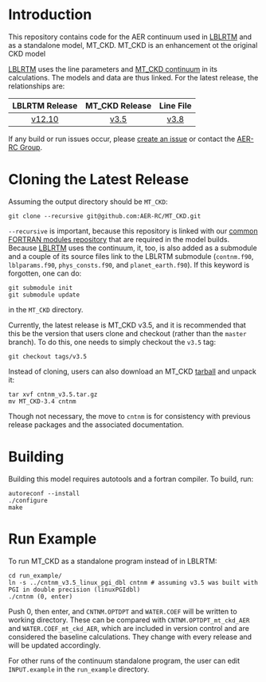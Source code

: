 # Introduction

This repository contains code for the AER continuum used in [LBLRTM](https://github.com/AER-RC/LBLRTM) and as a standalone model, MT_CKD. MT_CKD is an enhancement ot the original CKD model

[LBLRTM](https://github.com/AER-RC/LBLRTM) uses the line parameters and [MT_CKD continuum](https://github.com/AER-RC/MT_CKD) in its calculations. The models and data are thus linked. For the latest release, the relationships are:

| LBLRTM Release | MT_CKD Release | Line File |
| :---: | :---: | :---: |
| [v12.10](https://github.com/AER-RC/LBLRTM/releases/tag/v12.10) | [v3.5](https://github.com/AER-RC/MT_CKD/releases/tag/v3.5) | [v3.8](https://zenodo.org/record/4019086/files/aer_v_3.8.tar.gz?download=1) |

If any build or run issues occur, please [create an issue](https://github.com/AER-RC/MT_CKD/issues) or contact the [AER-RC Group](https://github.com/AER-RC).

# Cloning the Latest Release

Assuming the output directory should be `MT_CKD`:

`git clone --recursive git@github.com:AER-RC/MT_CKD.git`

`--recursive` is important, because this repository is linked with our [common FORTRAN modules repository](https://github.com/AER-RC/aer_rt_utils) that are required in the model builds. Because [LBLRTM](https://github.com/AER-RC/LBLRTM) uses the continuum, it, too, is also added as a submodule and a couple of its source files link to the LBLRTM submodule (`contnm.f90`, `lblparams.f90`, `phys_consts.f90`, and `planet_earth.f90`). If this keyword is forgotten, one can do:

```
git submodule init
git submodule update
```

in the `MT_CKD` directory.

Currently, the latest release is MT_CKD v3.5, and it is recommended that this be the version that users clone and checkout (rather than the `master` branch). To do this, one needs to simply checkout the `v3.5` tag:

```
git checkout tags/v3.5
```

Instead of cloning, users can also download an MT_CKD [tarball](https://github.com/AER-RC/MT_CKD/releases/tag/v3.5) and unpack it:

```
tar xvf cntnm_v3.5.tar.gz
mv MT_CKD-3.4 cntnm
```

Though not necessary, the move to `cntnm` is for consistency with previous release packages and the associated documentation.

# Building

Building this model requires autotools and a fortran compiler.  To build, run:

```
autoreconf --install
./configure
make
```

# Run Example

To run MT_CKD as a standalone program instead of in LBLRTM:

```
cd run_example/
ln -s ../cntnm_v3.5_linux_pgi_dbl cntnm # assuming v3.5 was built with PGI in double precision (linuxPGIdbl)
./cntnm (0, enter)
```

Push 0, then enter, and `CNTNM.OPTDPT` and `WATER.COEF` will be written to working directory. These can be compared with `CNTNM.OPTDPT_mt_ckd_AER` and `WATER.COEF_mt_ckd_AER`, which are included in version control and are considered the baseline calculations. They change with every release and will be updated accordingly.

For other runs of the continuum standalone program, the user can edit `INPUT.example` in the `run_example` directory.
